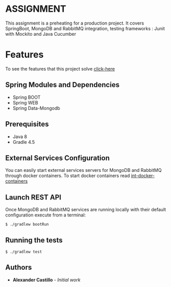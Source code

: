 # ASSIGNMENT

This assignment is a preheating for a production project. It covers SpringBoot, MongoDB and RabbitMQ integration, testing frameworks : Junit with Mockito and Java Cucumber

# Features
To see the features that this project solve [click-here](src/acceptanceTest/resources/features/assignment.feature)

## Spring Modules and Dependencies

* Spring BOOT
* Spring WEB
* Spring Data-Mongodb

## Prerequisites

* Java 8
* Gradle 4.5

## External Services Configuration
You can easily start external services servers for MongoDB and RabbitMQ through docker containers.
To start docker containers read [int-docker-containers](etc/dependencies.docker.container.start.md)

## Launch REST API
Once MongoDB and RabbitMQ services are running locally with their default configuration execute from a terminal:
```
$ ./gradlew bootRun
```

## Running the tests

```
$ ./gradlew test
```

## Authors

* **Alexander Castillo** - *Initial work*
